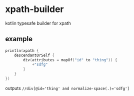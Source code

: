# xpath-builder
kotlin typesafe builder for xpath

## example

```kotlin
println(xpath {
    descendantOrSelf {
        div(attributes = mapOf("id" to "thing")) {
            +"sdfg"
        }
    }
})
```
outputs `//div[@id='thing' and normalize-space(.)='sdfg']`
